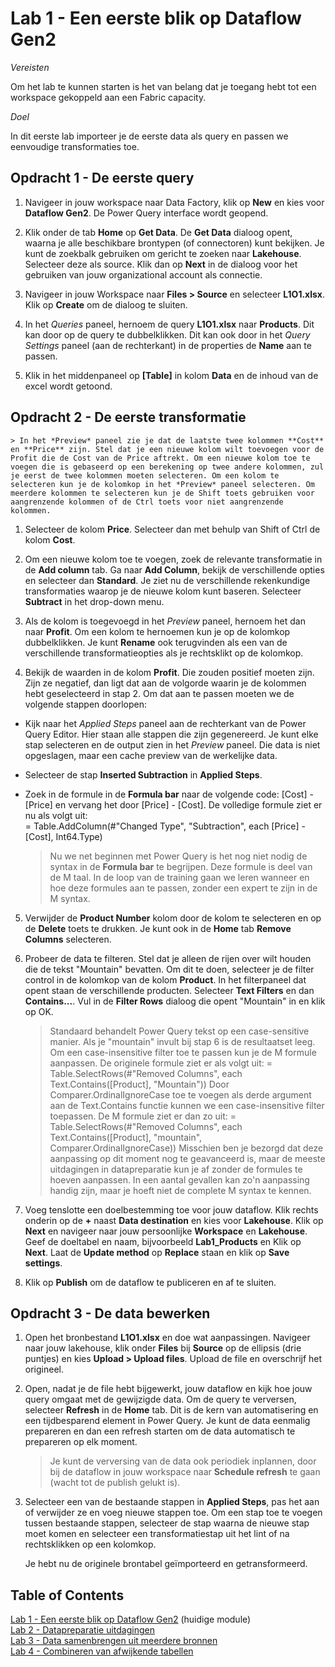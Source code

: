 # Lab 1 - Een eerste blik op Dataflow Gen2

*Vereisten*

Om het lab te kunnen starten is het van belang dat je toegang hebt tot een workspace gekoppeld aan een Fabric capacity.

*Doel*

In dit eerste lab importeer je de eerste data als query en passen we eenvoudige transformaties toe.

## Opdracht 1 - De eerste query

1. Navigeer in jouw workspace naar Data Factory, klik op **New** en kies voor **Dataflow Gen2**. De Power Query interface wordt geopend.

2. Klik onder de tab **Home** op **Get Data**. De **Get Data** dialoog opent, waarna je alle beschikbare brontypen (of connectoren) kunt bekijken. Je kunt de zoekbalk gebruiken om gericht te zoeken naar **Lakehouse**. Selecteer deze als source. Klik dan op **Next** in de dialoog voor het gebruiken van jouw organizational account als connectie.

3. Navigeer in jouw Workspace naar **Files > Source** en selecteer **L1O1.xlsx**. Klik op **Create** om de dialoog te sluiten.

4. In het *Queries* paneel, hernoem de query **L1O1.xlsx** naar **Products**. Dit kan door op de query te dubbelklikken. Dit kan ook door in het *Query Settings* paneel (aan de rechterkant) in de properties de **Name** aan te passen.

5. Klik in het middenpaneel op **[Table]** in kolom **Data** en de inhoud van de excel wordt getoond.

## Opdracht 2 - De eerste transformatie

    > In het *Preview* paneel zie je dat de laatste twee kolommen **Cost** en **Price** zijn. Stel dat je een nieuwe kolom wilt toevoegen voor de Profit die de Cost van de Price aftrekt. Om een nieuwe kolom toe te voegen die is gebaseerd op een berekening op twee andere kolommen, zul je eerst de twee kolommen moeten selecteren. Om een kolom te selecteren kun je de kolomkop in het *Preview* paneel selecteren. Om meerdere kolommen te selecteren kun je de Shift toets gebruiken voor aangrenzende kolommen of de Ctrl toets voor niet aangrenzende kolommen.

1. Selecteer de kolom **Price**. Selecteer dan met behulp van Shift of Ctrl de kolom **Cost**.

2. Om een nieuwe kolom toe te voegen, zoek de relevante transformatie in de **Add column** tab. Ga naar **Add Column**, bekijk de verschillende opties en selecteer dan **Standard**. Je ziet nu de verschillende rekenkundige transformaties waarop je de nieuwe kolom kunt baseren. Selecteer **Subtract** in het drop-down menu.

3. Als de kolom is toegevoegd in het *Preview* paneel, hernoem het dan naar **Profit**. Om een kolom te hernoemen kun je op de kolomkop dubbelklikken. Je kunt **Rename** ook terugvinden als een van de verschillende transformatieopties als je rechtsklikt op de kolomkop.

4. Bekijk de waarden in de kolom **Profit**. Die zouden positief moeten zijn. Zijn ze negatief, dan ligt dat aan de volgorde waarin je de kolommen hebt geselecteerd in stap 2. Om dat aan te passen moeten we de volgende stappen doorlopen:
  - Kijk naar het *Applied Steps* paneel aan de rechterkant van de Power Query Editor. Hier staan alle stappen die zijn gegenereerd. Je kunt elke stap selecteren en de output zien in het *Preview* paneel. Die data is niet opgeslagen, maar een cache preview van de werkelijke data.
  - Selecteer de stap **Inserted Subtraction** in **Applied Steps**.
  - Zoek in de formule in de **Formula bar** naar de volgende code: [Cost] - [Price] en vervang het door [Price] - [Cost]. De volledige formule ziet er nu als volgt uit: \
    = Table.AddColumn(#"Changed Type", "Subtraction", each [Price] - [Cost], Int64.Type)

    > Nu we net beginnen met Power Query is het nog niet nodig de syntax in de **Formula bar** te begrijpen. Deze formule is deel van de M taal. In de loop van de training gaan we leren wanneer en hoe deze formules aan te passen, zonder een expert te zijn in de M syntax.

5. Verwijder de **Product Number** kolom door de kolom te selecteren en op de **Delete** toets te drukken. Je kunt ook in de **Home** tab **Remove Columns** selecteren.

6. Probeer de data te filteren. Stel dat je alleen de rijen over wilt houden die de tekst "Mountain" bevatten. Om dit te doen, selecteer je de filter control in de kolomkop van de kolom **Product**. In het filterpaneel dat opent staan de verschillende producten. Selecteer **Text Filters** en dan **Contains...**. Vul in de **Filter Rows** dialoog die opent "Mountain" in en klik op OK.

    > Standaard behandelt Power Query tekst op een case-sensitive manier. Als je "mountain" invult bij stap 6 is de resultaatset leeg. Om een case-insensitive filter toe te passen kun je de M formule aanpassen. De originele formule ziet er als volgt uit:
    > = Table.SelectRows(#"Removed Columns", each Text.Contains([Product], "Mountain"))
    > Door Comparer.OrdinalIgnoreCase toe te voegen als derde argument aan de Text.Contains functie kunnen we een case-insensitive filter toepassen. De M formule ziet er dan zo uit:
    > = Table.SelectRows(#"Removed Columns", each Text.Contains([Product], "mountain", Comparer.OrdinalIgnoreCase))
    > Misschien ben je bezorgd dat deze aanpassing op dit moment nog te geavanceerd is, maar de meeste uitdagingen in datapreparatie kun je af zonder de formules te hoeven aanpassen. In een aantal gevallen kan zo'n aanpassing handig zijn, maar je hoeft niet de complete M syntax te kennen.

7. Voeg tenslotte een doelbestemming toe voor jouw dataflow. Klik rechts onderin op de **+** naast **Data destination** en kies voor **Lakehouse**. Klik op **Next** en navigeer naar jouw persoonlijke **Workspace** en **Lakehouse**. Geef de doeltabel en naam, bijvoorbeeld **Lab1_Products** en Klik op **Next**. Laat de **Update method** op **Replace** staan en klik op **Save settings**.

8. Klik op **Publish** om de dataflow te publiceren en af te sluiten.

## Opdracht 3 - De data bewerken

1. Open  het bronbestand **L1O1.xlsx** en doe wat aanpassingen. Navigeer naar jouw lakehouse, klik onder **Files** bij **Source** op de ellipsis (drie puntjes) en kies **Upload > Upload files**. Upload de file en overschrijf het origineel.

2. Open, nadat je de file hebt bijgewerkt, jouw dataflow en kijk hoe jouw query omgaat met de gewijzigde data. Om de query te verversen, selecteer **Refresh** in de **Home** tab. Dit is de kern van automatisering en een tijdbesparend element in Power Query. Je kunt de data eenmalig prepareren en dan een refresh starten om de data automatisch te prepareren op elk moment.

    > Je kunt de verversing van de data ook periodiek inplannen, door bij de dataflow in jouw workspace naar **Schedule refresh** te gaan (wacht tot de publish gelukt is). 

3. Selecteer een van de bestaande stappen in **Applied Steps**, pas het aan of verwijder ze en voeg nieuwe stappen toe. Om een stap toe te voegen tussen bestaande stappen, selecteer de stap waarna de nieuwe stap moet komen en selecteer een transformatiestap uit het lint of na rechtsklikken op een kolomkop.

    Je hebt nu de originele brontabel geïmporteerd en getransformeerd.


## Table of Contents

[Lab 1 - Een eerste blik op Dataflow Gen2](../Lab1/LabInstructies1.md) (huidige module)\
[Lab 2 - Datapreparatie uitdagingen](../Lab2/LabInstructies2.md)\
[Lab 3 - Data samenbrengen uit meerdere bronnen](../Lab3/LabInstructies3.md)\
[Lab 4 - Combineren van afwijkende tabellen](../Lab4/LabInstructies4.md)
